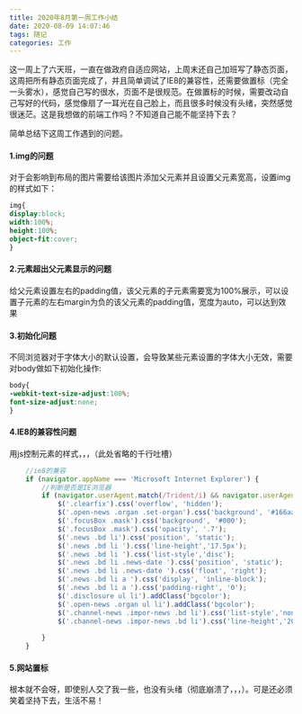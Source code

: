 ```yaml
---
title: 2020年8月第一周工作小结
date: 2020-08-09 14:07:46
tags: 随记
categories: 工作
---
```


这一周上了六天班，一直在做政府自适应网站，上周末还自己加班写了静态页面，这周把所有静态页面完成了，并且简单调试了IE8的兼容性，还需要做置标（完全一头雾水），感觉自己写的很水，页面不是很规范。在做置标的时候，需要改动自己写好的代码，感觉像扇了一耳光在自己脸上，而且很多时候没有头绪，突然感觉很迷茫。这是我想做的前端工作吗？不知道自己能不能坚持下去？

简单总结下这周工作遇到的问题。

#### 1.img的问题

对于会影响到布局的图片需要给该图片添加父元素并且设置父元素宽高，设置img的样式如下：

```css
img{
display:block;
width:100%;
height:100%;
object-fit:cover;
}
```

#### 2.元素超出父元素显示的问题

给父元素设置左右的padding值，该父元素的子元素需要宽为100%展示，可以设置子元素的左右margin为负的该父元素的padding值，宽度为auto，可以达到效果

#### 3.初始化问题

不同浏览器对于字体大小的默认设置，会导致某些元素设置的字体大小无效，需要对body做如下初始化操作:

```css
body{
-webkit-text-size-adjust:100%;
font-size-adjust:none;
}
```

#### 4.IE8的兼容性问题

用js控制元素的样式，，，（此处省略的千行吐槽）

```js
    //ie8的兼容
    if (navigator.appName === 'Microsoft Internet Explorer') {
        //判断是否是IE浏览器
        if (navigator.userAgent.match(/Trident/i) && navigator.userAgent.match(/MSIE 8.0/i)) {
            $('.clearfix').css('overflow', 'hidden');
            $('.open-news .organ .set-organ').css('background', '#166aab');
            $('.focusBox .mask').css('background', '#000');
            $('.focusBox .mask').css('opacity', '.7');
            $('.news .bd li').css('position', 'static');
            $('.news .bd li ').css('line-height','17.5px');
            $('.news .bd li ').css('list-style','disc');
            $('.news .bd li .news-date ').css('position', 'static');
            $('.news .bd li .news-date ').css('float', 'right');
            $('.news .bd li a ').css('display', 'inline-block');
            $('.news .bd li a ').css('padding-right', '0');
            $('.disclosure ul li').addClass('bgcolor');
            $('.open-news .organ ul li').addClass('bgcolor');
            $('.channel-news .impor-news .bd li').css('list-style','none');
            $('.channel-news .impor-news .bd li').css('line-height','20px');
            
        }
    }
```

#### 5.网站置标

根本就不会呀，即使别人交了我一些，也没有头绪（彻底崩溃了，，，）。可是还必须笑着坚持下去，生活不易！
